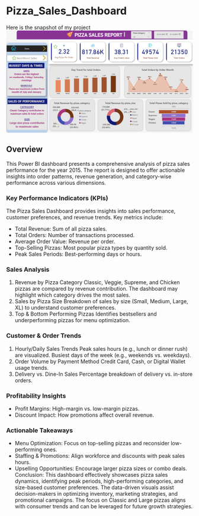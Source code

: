 # Pizza_Sales_Dashboard
Here is the snapshot of my project
![](https://github.com/Manishkannoujiya/Pizza_Sales_Dashboard/blob/main/Screenshot%202025-07-13%20175513.png)

## Overview
This Power BI dashboard presents a comprehensive analysis of pizza sales performance for the year 2015. The report is designed to offer actionable insights into order patterns, revenue generation, and category-wise performance across various dimensions.
### Key Performance Indicators (KPIs)
The Pizza Sales Dashboard provides insights into sales performance, customer preferences, and revenue trends. Key metrics include:
* Total Revenue: Sum of all pizza sales.
* Total Orders: Number of transactions processed.
* Average Order Value: Revenue per order.
* Top-Selling Pizzas: Most popular pizza types by quantity sold.
* Peak Sales Periods: Best-performing days or hours.

### Sales Analysis
1. Revenue by Pizza Category
Classic, Veggie, Supreme, and Chicken pizzas are compared by revenue contribution.
The dashboard may highlight which category drives the most sales.
2. Sales by Pizza Size
Breakdown of sales by size (Small, Medium, Large, XL) to understand customer preferences.
3. Top & Bottom Performing Pizzas
Identifies bestsellers and underperforming pizzas for menu optimization.

### Customer & Order Trends
1. Hourly/Daily Sales Trends
Peak sales hours (e.g., lunch or dinner rush) are visualized.
Busiest days of the week (e.g., weekends vs. weekdays).
2. Order Volume by Payment Method
Credit Card, Cash, or Digital Wallet usage trends.
3. Delivery vs. Dine-In Sales
Percentage breakdown of delivery vs. in-store orders.

### Profitability Insights
* Profit Margins: High-margin vs. low-margin pizzas.
* Discount Impact: How promotions affect overall revenue.

### Actionable Takeaways
* Menu Optimization: Focus on top-selling pizzas and reconsider low-performing ones.
* Staffing & Promotions: Align workforce and discounts with peak sales hours.
* Upselling Opportunities: Encourage larger pizza sizes or combo deals.
Conclusion:
This dashboard effectively showcases pizza sales dynamics, identifying peak periods, high-performing categories, and size-based customer preferences. The data-driven visuals assist decision-makers in optimizing inventory, marketing strategies, and promotional campaigns. The focus on Classic and Large pizzas aligns with consumer trends and can be leveraged for future growth strategies.
